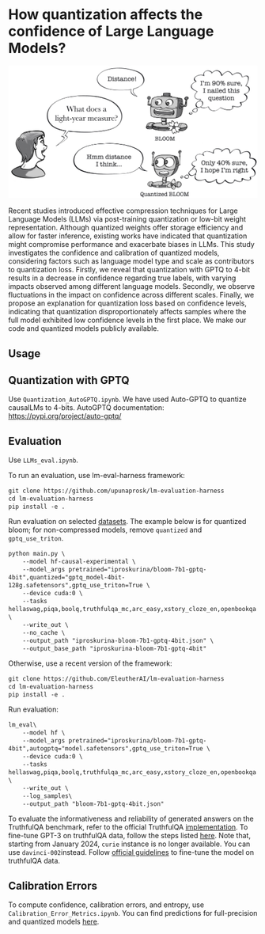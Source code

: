 # How quantization affects the confidence of Large Language Models?

<p align="center">
<img src="robots.jpg" width="750">
</p>
Recent studies introduced effective compression techniques for Large Language Models (LLMs) via post-training quantization or low-bit weight representation. Although quantized weights offer storage efficiency and allow for faster inference, existing works have indicated that quantization might compromise performance and exacerbate biases in LLMs. This study investigates the confidence and calibration of quantized models, considering factors such as language model type and scale as contributors to quantization loss. Firstly, we reveal that quantization with GPTQ to 4-bit results in a decrease in confidence regarding true labels, with varying impacts observed among different language models. Secondly, we observe fluctuations in the impact on confidence across different scales. Finally, we propose an explanation for quantization loss based on confidence levels, indicating that quantization disproportionately affects samples where the full model exhibited low confidence levels in the first place. We make our code and quantized models publicly available.


## Usage
## Quantization with GPTQ
Use ```Quantization_AutoGPTQ.ipynb```. We have used Auto-GPTQ to quantize causalLMs to 4-bits.
AutoGPTQ documentation: https://pypi.org/project/auto-gptq/ 

## Evaluation
Use `LLMs_eval.ipynb`.

To run an evaluation, use lm-eval-harness framework:
```
git clone https://github.com/upunaprosk/lm-evaluation-harness
cd lm-evaluation-harness
pip install -e .
```
Run evaluation on selected [datasets](https://github.com/EleutherAI/lm-evaluation-harness/blob/add-siqa/docs/task_table.md).
The example below is for quantized bloom; for non-compressed models, remove ```quantized``` and ```gptq_use_triton```.
```
python main.py \
    --model hf-causal-experimental \
    --model_args pretrained="iproskurina/bloom-7b1-gptq-4bit",quantized="gptq_model-4bit-128g.safetensors",gptq_use_triton=True \
    --device cuda:0 \
    --tasks hellaswag,piqa,boolq,truthfulqa_mc,arc_easy,xstory_cloze_en,openbookqa \
    --write_out \
    --no_cache \
    --output_path "iproskurina-bloom-7b1-gptq-4bit.json" \
    --output_base_path "iproskurina-bloom-7b1-gptq-4bit"
```
Otherwise, use a recent version of the framework:
```
git clone https://github.com/EleutherAI/lm-evaluation-harness
cd lm-evaluation-harness
pip install -e .
```
Run evaluation:
```
lm_eval\
    --model hf \
    --model_args pretrained="iproskurina/bloom-7b1-gptq-4bit",autogptq="model.safetensors",gptq_use_triton=True \
    --device cuda:0 \
    --tasks hellaswag,piqa,boolq,truthfulqa_mc,arc_easy,xstory_cloze_en,openbookqa \
    --write_out \
    --log_samples\
    --output_path "bloom-7b1-gptq-4bit.json"
```
To evaluate the informativeness and reliability of generated answers on the TruthfulQA benchmark, refer to the official TruthfulQA [implementation](https://github.com/sylinrl/TruthfulQA).
To fine-tune GPT-3 on truthfulQA data, follow the steps listed [here](https://github.com/sylinrl/TruthfulQA?tab=readme-ov-file#fine-tuning-gpt-3-for-evaluation).
Note that, starting from January 2024, ```curie``` instance is no longer available. You can use ```davinci-002```instead. Follow [official guidelines](https://platform.openai.com/docs/guides/fine-tuning) to fine-tune the model on truthfulQA data.

## Calibration Errors
To compute confidence, calibration errors, and entropy, use `Calibration_Error_Metrics.ipynb`.
You can find predictions for full-precision and quantized models [here](https://drive.google.com/file/d/1rlyD832HLa_mqU7JZbA06RhbNwKzpCPS/view?usp=sharing).
